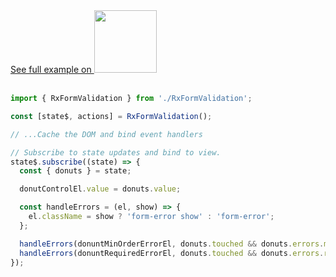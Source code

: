 <a href="https://stackblitz.com/edit/github-qtpo1k-f6tz82?file=src%2Findex.js" target="_blank" rel="noreferrer">
 See full example on <img src="/stackblitz.png" width="100" />
<a>

<br>
<br>

```typescript
import { RxFormValidation } from './RxFormValidation';

const [state$, actions] = RxFormValidation();

// ...Cache the DOM and bind event handlers

// Subscribe to state updates and bind to view.
state$.subscribe((state) => {
  const { donuts } = state;

  donutControlEl.value = donuts.value;

  const handleErrors = (el, show) => {
    el.className = show ? 'form-error show' : 'form-error';
  };

  handleErrors(donuntMinOrderErrorEl, donuts.touched && donuts.errors.min4);
  handleErrors(donuntRequiredErrorEl, donuts.touched && donuts.errors.required);
});

```
